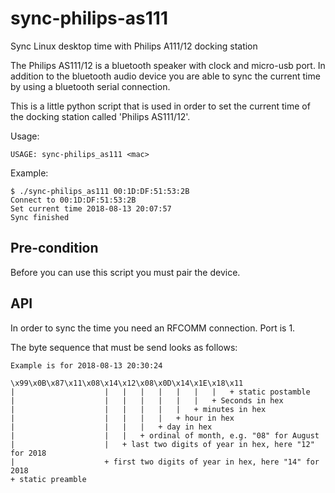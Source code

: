 # sync-philips-as111
Sync Linux desktop time with Philips A111/12 docking station

The Philips AS111/12 is a bluetooth speaker with clock and micro-usb port. In addition to the bluetooth audio device you are able to sync the current time by using a bluetooth serial connection. 

This is a little python script that is used in order to set the current time of the docking station called 'Philips AS111/12'.

Usage:
```
USAGE: sync-philips_as111 <mac>
```

Example:
```
$ ./sync-philips_as111 00:1D:DF:51:53:2B
Connect to 00:1D:DF:51:53:2B
Set current time 2018-08-13 20:07:57
Sync finished
```

## Pre-condition
Before you can use this script you must pair the device.

## API
In order to sync the time you need an RFCOMM connection. Port is 1. 

The byte sequence that must be send looks as follows:
```
Example is for 2018-08-13 20:30:24

\x99\x0B\x87\x11\x08\x14\x12\x08\x0D\x14\x1E\x18\x11
|                    |   |   |   |   |   |   |   + static postamble
|                    |   |   |   |   |   |   + Seconds in hex
|                    |   |   |   |   |   + minutes in hex
|                    |   |   |   |   + hour in hex
|                    |   |   |   + day in hex
|                    |   |   + ordinal of month, e.g. "08" for August
|                    |   + last two digits of year in hex, here "12" for 2018
|                    + first two digits of year in hex, here "14" for 2018
+ static preamble        
```
